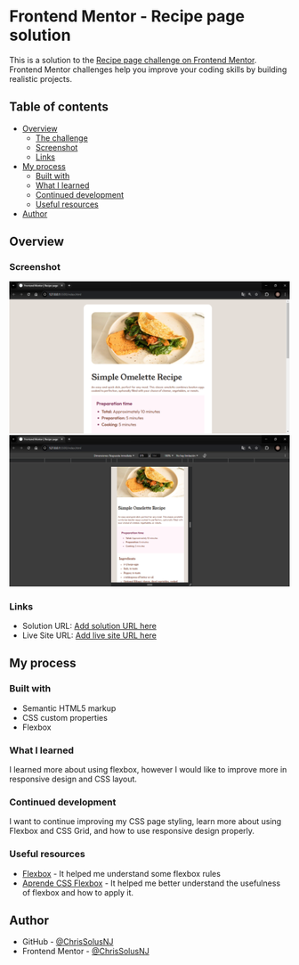 # Frontend Mentor - Recipe page solution

This is a solution to the [Recipe page challenge on Frontend Mentor](https://www.frontendmentor.io/challenges/recipe-page-KiTsR8QQKm). Frontend Mentor challenges help you improve your coding skills by building realistic projects. 

## Table of contents

- [Overview](#overview)
  - [The challenge](#the-challenge)
  - [Screenshot](#screenshot)
  - [Links](#links)
- [My process](#my-process)
  - [Built with](#built-with)
  - [What I learned](#what-i-learned)
  - [Continued development](#continued-development)
  - [Useful resources](#useful-resources)
- [Author](#author)

## Overview

### Screenshot

![Desktop Site](image.png)
![Mobile Site](image-1.png)

### Links

- Solution URL: [Add solution URL here](https://your-solution-url.com)
- Live Site URL: [Add live site URL here](https://your-live-site-url.com)

## My process

### Built with

- Semantic HTML5 markup
- CSS custom properties
- Flexbox

### What I learned

I learned more about using flexbox, however I would like to improve more in responsive design and CSS layout.

### Continued development

I want to continue improving my CSS page styling, learn more about using Flexbox and CSS Grid, and how to use responsive design properly.

### Useful resources

- [Flexbox](https://developer.mozilla.org/es/docs/Web/CSS/CSS_flexible_box_layout/Basic_concepts_of_flexbox) - It helped me understand some flexbox rules
- [Aprende CSS Flexbox](Aprendem) - It helped me better understand the usefulness of flexbox and how to apply it.

## Author

- GitHub - [@ChrisSolusNJ](https://github.com/ChrisSolusNJ)
- Frontend Mentor - [@ChrisSolusNJ](https://www.frontendmentor.io/profile/ChrisSolusNJ)
